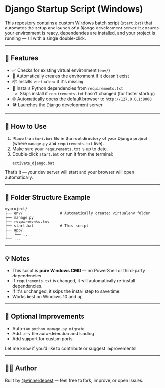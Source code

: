 # Django Startup Script (Windows)

This repository contains a custom Windows batch script (`start.bat`) that automates the setup and launch of a Django development server. It ensures your environment is ready, dependencies are installed, and your project is running — all with a single double-click.

---

## 🚀 Features

- ✅ Checks for existing virtual environment (`env/`)
- 🔄 Automatically creates the environment if it doesn’t exist
- 📦 Installs `virtualenv` if it's missing
- 🧪 Installs Python dependencies from `requirements.txt`
  - Skips install if `requirements.txt` hasn’t changed (for faster startup)
- 🌐 Automatically opens the default browser to `http://127.0.0.1:8000`
- 🛠️ Launches the Django development server

---

## 📝 How to Use

1. Place the `start.bat` file in the root directory of your Django project (where `manage.py` and `requirements.txt` live).
2. Make sure your `requirements.txt` is up to date.
3. Double-click `start.bat` or run it from the terminal:
   ```cmd
   activate_django.bat
   ````

That’s it — your dev server will start and your browser will open automatically.

---

## 📁 Folder Structure Example

```
myproject/
├── env/                 # Automatically created virtualenv folder
├── manage.py
├── requirements.txt
├── start.bat            # This script
├── app/
│   └── ...
└── ...
```

---

## 💡 Notes

* This script is **pure Windows CMD** — no PowerShell or third-party dependencies.
* If `requirements.txt` is changed, it will automatically re-install dependencies.
* If it's unchanged, it skips the install step to save time.
* Works best on Windows 10 and up.

---

## 🔐 Optional Improvements

* Auto-run `python manage.py migrate`
* Add `.env` file auto-detection and loading
* Add support for custom ports

Let me know if you’d like to contribute or suggest improvements!

---

## 🧑‍💻 Author

Built by [@winnerdebest](https://github.com/winnerdebest) — feel free to fork, improve, or open issues.

```

